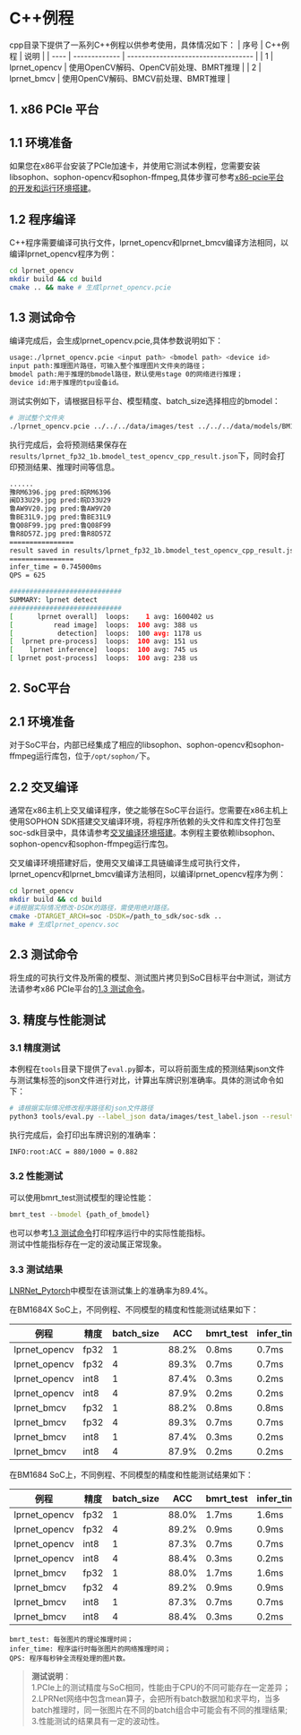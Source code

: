 # C++例程
cpp目录下提供了一系列C++例程以供参考使用，具体情况如下：
| 序号  | C++例程      | 说明                                 |
| ---- | ------------- | -----------------------------------  |
| 1    | lprnet_opencv | 使用OpenCV解码、OpenCV前处理、BMRT推理 |
| 2    | lprnet_bmcv   | 使用OpenCV解码、BMCV前处理、BMRT推理   |


## 1. x86 PCIe 平台

## 1.1 环境准备

如果您在x86平台安装了PCIe加速卡，并使用它测试本例程，您需要安装libsophon、sophon-opencv和sophon-ffmpeg,具体步骤可参考[x86-pcie平台的开发和运行环境搭建](../../docs/Environment_Install_Guide.md#2-x86-pcie平台的开发和运行环境搭建)。

## 1.2 程序编译
C++程序需要编译可执行文件，lprnet_opencv和lprnet_bmcv编译方法相同，以编译lprnet_opencv程序为例：
```bash
cd lprnet_opencv
mkdir build && cd build
cmake .. && make # 生成lprnet_opencv.pcie
```

## 1.3 测试命令

编译完成后，会生成lprnet_opencv.pcie,具体参数说明如下：

```bash
usage:./lprnet_opencv.pcie <input path> <bmodel path> <device id>
input path:推理图片路径，可输入整个推理图片文件夹的路径；
bmodel path:用于推理的bmodel路径，默认使用stage 0的网络进行推理；
device id:用于推理的tpu设备id。
```

测试实例如下，请根据目标平台、模型精度、batch_size选择相应的bmodel：

```bash
# 测试整个文件夹
./lprnet_opencv.pcie ../../../data/images/test ../../../data/models/BM1684X/lprnet_fp32_1b.bmodel 0
```

执行完成后，会将预测结果保存在`results/lprnet_fp32_1b.bmodel_test_opencv_cpp_result.json`下，同时会打印预测结果、推理时间等信息。

```bash
......
豫RM6396.jpg pred:皖RM6396
闽D33U29.jpg pred:皖D33U29
鲁AW9V20.jpg pred:鲁AW9V20
鲁BE31L9.jpg pred:鲁BE31L9
鲁Q08F99.jpg pred:鲁Q08F99
鲁R8D57Z.jpg pred:鲁R8D57Z
================
result saved in results/lprnet_fp32_1b.bmodel_test_opencv_cpp_result.json
================
infer_time = 0.745000ms
QPS = 625

############################
SUMMARY: lprnet detect
############################
[      lprnet overall]  loops:    1 avg: 1600402 us
[          read image]  loops:  100 avg: 388 us
[           detection]  loops:  100 avg: 1178 us
[  lprnet pre-process]  loops:  100 avg: 151 us
[    lprnet inference]  loops:  100 avg: 745 us
[ lprnet post-process]  loops:  100 avg: 238 us

```

## 2. SoC平台
## 2.1 环境准备
对于SoC平台，内部已经集成了相应的libsophon、sophon-opencv和sophon-ffmpeg运行库包，位于`/opt/sophon/`下。

## 2.2 交叉编译
通常在x86主机上交叉编译程序，使之能够在SoC平台运行。您需要在x86主机上使用SOPHON SDK搭建交叉编译环境，将程序所依赖的头文件和库文件打包至soc-sdk目录中，具体请参考[交叉编译环境搭建](../../docs/Environment_Install_Guide.md#31-交叉编译环境搭建)。本例程主要依赖libsophon、sophon-opencv和sophon-ffmpeg运行库包。

交叉编译环境搭建好后，使用交叉编译工具链编译生成可执行文件，lprnet_opencv和lprnet_bmcv编译方法相同，以编译lprnet_opencv程序为例：
```bash
cd lprnet_opencv
mkdir build && cd build
#请根据实际情况修改-DSDK的路径，需使用绝对路径。
cmake -DTARGET_ARCH=soc -DSDK=/path_to_sdk/soc-sdk ..  
make # 生成lprnet_opencv.soc
```

## 2.3 测试命令
将生成的可执行文件及所需的模型、测试图片拷贝到SoC目标平台中测试，测试方法请参考x86 PCIe平台的[1.3 测试命令](#13-测试命令)。

## 3. 精度与性能测试

### 3.1 精度测试
本例程在`tools`目录下提供了`eval.py`脚本，可以将前面生成的预测结果json文件与测试集标签的json文件进行对比，计算出车牌识别准确率。具体的测试命令如下：
```bash
# 请根据实际情况修改程序路径和json文件路径
python3 tools/eval.py --label_json data/images/test_label.json --result_json cpp/lprnet_opencv/build/results/lprnet_fp32_1b.bmodel_test_opencv_cpp_result.json
```
执行完成后，会打印出车牌识别的准确率：
```bash
INFO:root:ACC = 880/1000 = 0.882
```

### 3.2 性能测试

可以使用bmrt_test测试模型的理论性能：
```bash
bmrt_test --bmodel {path_of_bmodel}
```
也可以参考[1.3 测试命令](#13-测试命令)打印程序运行中的实际性能指标。  
测试中性能指标存在一定的波动属正常现象。

### 3.3 测试结果

[LNRNet_Pytorch](https://github.com/sirius-ai/LPRNet_Pytorch)中模型在该测试集上的准确率为89.4%。

在BM1684X SoC上，不同例程、不同模型的精度和性能测试结果如下：

|     例程      | 精度 |batch_size|  ACC  |bmrt_test|infer_time| QPS |
|   --------    | ---- | -------  | ----- |  -----  | -----    | --- |
| lprnet_opencv | fp32 |   1      | 88.2% |  0.8ms  |  0.7ms   | 620 |
| lprnet_opencv | fp32 |   4      | 89.3% |  0.7ms  |  0.7ms   | 660 |
| lprnet_opencv | int8 |   1      | 87.4% |  0.3ms  |  0.2ms   | 950 |
| lprnet_opencv | int8 |   4      | 87.9% |  0.2ms  |  0.2ms   | 1000 |
| lprnet_bmcv   | fp32 |   1      | 88.2% |  0.8ms  |  0.8ms   | 750 |
| lprnet_bmcv   | fp32 |   4      | 89.3% |  0.7ms  |  0.7ms   | 800 |
| lprnet_bmcv   | int8 |   1      | 87.4% |  0.3ms  |  0.2ms   | 1300 |
| lprnet_bmcv   | int8 |   4      | 87.9% |  0.2ms  |  0.2ms   | 1500 |

在BM1684 SoC上，不同例程、不同模型的精度和性能测试结果如下：

|     例程      | 精度 |batch_size|  ACC  |bmrt_test|infer_time| QPS |
|   --------    | ---- | -------  | ----- |  -----  | -----    | --- |
| lprnet_opencv | fp32 |   1      | 88.0% |  1.7ms  |  1.6ms   | 400 |
| lprnet_opencv | fp32 |   4      | 89.2% |  0.9ms  |  0.9ms   | 600 |
| lprnet_opencv | int8 |   1      | 87.3% |  0.7ms  |  0.7ms   | 660 |
| lprnet_opencv | int8 |   4      | 88.4% |  0.3ms  |  0.2ms   | 960 |
| lprnet_bmcv   | fp32 |   1      | 88.0% |  1.7ms  |  1.6ms   | 450 |
| lprnet_bmcv   | fp32 |   4      | 89.2% |  0.9ms  |  0.9ms   | 700 |
| lprnet_bmcv   | int8 |   1      | 87.3% |  0.7ms  |  0.7ms   | 820 |
| lprnet_bmcv   | int8 |   4      | 88.4% |  0.3ms  |  0.2ms   | 1200 |
```
bmrt_test: 每张图片的理论推理时间；
infer_time: 程序运行时每张图片的网络推理时间；
QPS: 程序每秒钟全流程处理的图片数。
```

> **测试说明**：  
1.PCIe上的测试精度与SoC相同，性能由于CPU的不同可能存在一定差异；  
2.LPRNet网络中包含mean算子，会把所有batch数据加和求平均，当多batch推理时，同一张图片在不同的batch组合中可能会有不同的推理结果;  
3.性能测试的结果具有一定的波动性。
